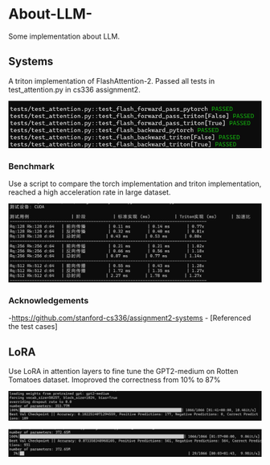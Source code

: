 # About-LLM-
Some implementation about LLM.
## Systems
A triton implementation of FlashAttention-2. Passed all tests in test_attention.py in cs336 assignment2.

![tests](./systems/tests.png)

### Benchmark
Use a script to compare the torch implementation and triton implementation, reached a high acceleration rate in large dataset.

![banchmark](./systems/benchmark.png)

### Acknowledgements
-https://github.com/stanford-cs336/assignment2-systems - [Referenced the test cases]

## LoRA
Use LoRA in attention layers to fine tune the GPT2-medium on Rotten Tomatoes dataset. Imoproved the correctness from 10% to 87%

![original](./LoRA/original.png)

![fine](./LoRA/fine.png)


